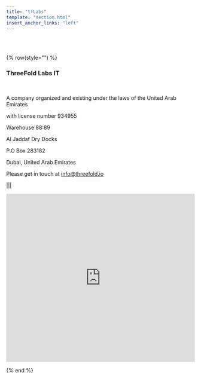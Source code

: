 ```yaml
---
title: "tfLabs"
template: "section.html"
insert_anchor_links: "left"
---
```


<!-- section 1 (header) -->

<br>

<br>

{% row(style="") %}

### **ThreeFold Labs IT**

<br>

A company organized and existing under the laws of the United Arab Emirates

with license number 934955

Warehouse 88:89

Al Jaddaf Dry Docks

P.O Box 283182

Dubai, United Arab Emirates

Please get in touch at [info@threefold.io](mailto:info@threefold.io.)

|||

<div class="relative" style="width: 100%; height: 450px;"><div class="absolute inset-0 bg-gray-300"><iframe width="100%" height="100%" frameborder="0" marginheight="0" marginwidth="0" title="map" scrolling="no" src="https://www.google.com/maps/embed?pb=!1m18!1m12!1m3!1d3609.732111513173!2d55.32868122377514!3d25.2122551323585!2m3!1f0!2f0!3f0!3m2!1i1024!2i768!4f13.1!3m3!1m2!1s0x3e5f5d5f7da0de2b%3A0x5aed461f937f54ff!2sAl%20Jaddaf%20-%20Dubai%20-%20United%20Arab%20Emirates!5e0!3m2!1sen!2str!4v1654516740830!5m2!1sen!2str"></iframe></div></div>



{% end %}








